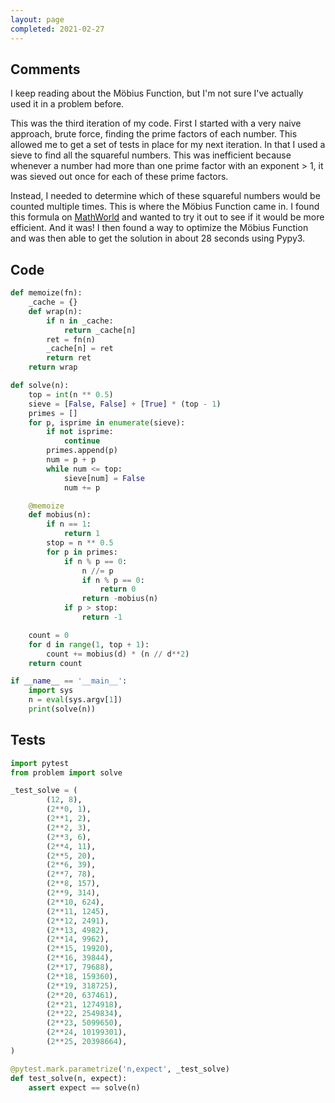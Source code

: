 ```yaml
---
layout: page
completed: 2021-02-27
---
```


## Comments

I keep reading about the Möbius Function, but I'm not sure I've actually used
it in a problem before.

This was the third iteration of my code.  First I started with a very naive
approach, brute force, finding the prime factors of each number.  This allowed
me to get a set of tests in place for my next iteration.  In that I used a
sieve to find all the squareful numbers.  This was inefficient because whenever
a number had more than one prime factor with an exponent > 1, it was sieved out
once for each of these prime factors.

Instead, I needed to determine which of these squareful numbers would be
counted multiple times.  This is where the Möbius Function came in.  I found
this formula on [MathWorld](https://mathworld.wolfram.com/Squarefree.html) and
wanted to try it out to see if it would be more efficient.  And it was!  I then
found a way to optimize the Möbius Function and was then able to get the
solution in about 28 seconds using Pypy3.

## Code

```python
def memoize(fn):
    _cache = {}
    def wrap(n):
        if n in _cache:
            return _cache[n]
        ret = fn(n)
        _cache[n] = ret
        return ret
    return wrap

def solve(n):
    top = int(n ** 0.5)
    sieve = [False, False] + [True] * (top - 1)
    primes = []
    for p, isprime in enumerate(sieve):
        if not isprime:
            continue
        primes.append(p)
        num = p + p
        while num <= top:
            sieve[num] = False
            num += p

    @memoize
    def mobius(n):
        if n == 1:
            return 1
        stop = n ** 0.5
        for p in primes:
            if n % p == 0:
                n //= p
                if n % p == 0:
                    return 0
                return -mobius(n)
            if p > stop:
                return -1

    count = 0
    for d in range(1, top + 1):
        count += mobius(d) * (n // d**2)
    return count

if __name__ == '__main__':
    import sys
    n = eval(sys.argv[1])
    print(solve(n))
```

## Tests

```python
import pytest
from problem import solve

_test_solve = (
        (12, 8),
        (2**0, 1),
        (2**1, 2),
        (2**2, 3),
        (2**3, 6),
        (2**4, 11),
        (2**5, 20),
        (2**6, 39),
        (2**7, 78),
        (2**8, 157),
        (2**9, 314),
        (2**10, 624),
        (2**11, 1245),
        (2**12, 2491),
        (2**13, 4982),
        (2**14, 9962),
        (2**15, 19920),
        (2**16, 39844),
        (2**17, 79688),
        (2**18, 159360),
        (2**19, 318725),
        (2**20, 637461),
        (2**21, 1274918),
        (2**22, 2549834),
        (2**23, 5099650),
        (2**24, 10199301),
        (2**25, 20398664),
)

@pytest.mark.parametrize('n,expect', _test_solve)
def test_solve(n, expect):
    assert expect == solve(n)
```
